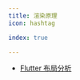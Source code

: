 ```yaml
---
title: 渲染原理
icon: hashtag

index: true

---
```


<!-- more -->

- [Flutter 布局分析](https://github.com/Timdk857/Android-Architecture-knowledge-2-/blob/master/Flutter/Flutter%E5%B8%83%E5%B1%80%E5%88%86%E6%9E%90.md)